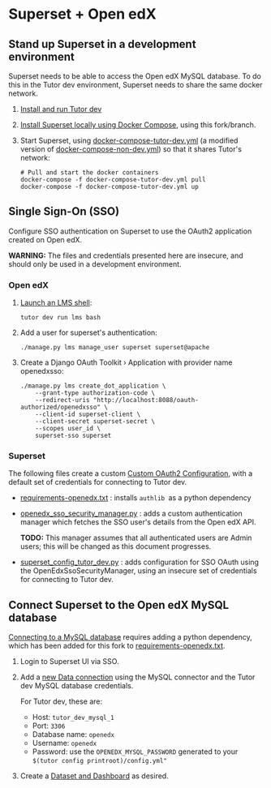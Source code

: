 # Superset + Open edX

## Stand up Superset in a development environment

Superset needs to be able to access the Open edX MySQL database. To do this in the Tutor dev environment, Superset needs to share the same docker network.

1. [Install and run Tutor dev][install-tutor]
1. [Install Superset locally using Docker Compose][install-superset], using this fork/branch.

1. Start Superset, using [docker-compose-tutor-dev.yml](docker-compose-tutor-dev.yml) (a modified version of
   [docker-compose-non-dev.yml][upstream-docker-compose-non-dev]) so that it shares Tutor's network:

    ```
	# Pull and start the docker containers
    docker-compose -f docker-compose-tutor-dev.yml pull
    docker-compose -f docker-compose-tutor-dev.yml up
    ```

[install-tutor]: https://docs.tutor.overhang.io/install.html#installing-from-source
[install-superset]: https://superset.apache.org/docs/installation/installing-superset-using-docker-compose/
[upstream-docker-compose-non-dev]: https://github.com/apache/superset/blob/master/docker-compose-non-dev.yml
[login-superset]: https://superset.apache.org/docs/installation/installing-superset-using-docker-compose#4-log-in-to-superset

## Single Sign-On (SSO)

Configure SSO authentication on Superset to use the OAuth2 application created on Open edX.

**WARNING:** The files and credentials presented here are insecure, and should only be used in a development environment.

### Open edX

1. [Launch an LMS shell][tutor-shell]:

    ```
    tutor dev run lms bash
    ```
1. Add a user for superset's authentication:

    ```
    ./manage.py lms manage_user superset superset@apache
    ```
1. Create a Django OAuth Toolkit › Application with provider name openedxsso:

    ```
    ./manage.py lms create_dot_application \
        --grant-type authorization-code \
        --redirect-uris "http://localhost:8088/oauth-authorized/openedxsso" \
        --client-id superset-client \
        --client-secret superset-secret \
        --scopes user_id \
        superset-sso superset
    ```

### Superset

The following files create a custom [Custom OAuth2 Configuration][sso-superset], with a default set of credentials for connecting to Tutor dev.

* [requirements-openedx.txt](docker/requirements-openedx.txt) : installs `authlib `as a python dependency
* [openedx_sso_security_manager.py](docker/pythonpath_dev/openedx_sso_security_manager.py) : adds a custom authentication manager which fetches the SSO user's details from the Open edX API.

   **TODO:** This manager assumes that all authenticated users are Admin users; this will be changed as this document progresses.
* [superset_config_tutor_dev.py](docker/pythonpath_dev/superset_config_tutor_dev.py) : adds configuration for SSO OAuth using the OpenEdxSsoSecurityManager, using an insecure set of credentials for connecting to Tutor dev.


[tutor-shell]: https://github.com/overhangio/tutor/blob/master/docs/dev.rst#running-arbitrary-commands
[sso-superset]: https://superset.apache.org/docs/installation/configuring-superset/#custom-oauth2-configuration

## Connect Superset to the Open edX MySQL database

[Connecting to a MySQL database][mysql-superset] requires adding a python dependency, which has been added for this fork to
[requirements-openedx.txt](docker/requirements-openedx.txt).

1. Login to Superset UI via SSO.
1. Add a [new Data connection][db-superset] using the MySQL connector and the Tutor dev MySQL database credentials.

    For Tutor dev, these are:
    * Host: `tutor_dev_mysql_1`
    * Port: `3306`
    * Database name: `openedx`
    * Username: `openedx`
    * Password: use the `OPENEDX_MYSQL_PASSWORD` generated to your `$(tutor config printroot)/config.yml"`
1. Create a [Dataset and Dashboard][dashboard-superset] as desired.

[mysql-superset]: https://superset.apache.org/docs/databases/mysql
[db-superset]: https://superset.apache.org/docs/databases/db-connection-ui/
[dashboard-superset]: https://superset.apache.org/docs/creating-charts-dashboards/creating-your-first-dashboard/
